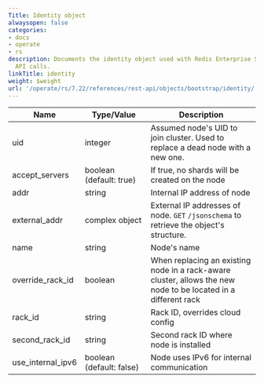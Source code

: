 ```yaml
---
Title: Identity object
alwaysopen: false
categories:
- docs
- operate
- rs
description: Documents the identity object used with Redis Enterprise Software REST
  API calls.
linkTitle: identity
weight: $weight
url: '/operate/rs/7.22/references/rest-api/objects/bootstrap/identity/'
---
```


| Name | Type/Value | Description |
|------|------------|-------------|
| uid | integer | Assumed node's UID to join cluster. Used to replace a dead node with a new one. |
| accept_servers | boolean (default:&nbsp;true) | If true, no shards will be created on the node |
| addr | string | Internal IP address of node |
| external_addr | complex object | External IP addresses of node. `GET`&nbsp;`/jsonschema` to retrieve the object's structure. |
| name | string | Node's name |
| override_rack_id | boolean | When replacing an existing node in a rack-aware cluster, allows the new node to be located in a different rack |
| rack_id | string | Rack ID, overrides cloud config |
| second_rack_id | string | Second rack ID where node is installed |
| use_internal_ipv6 | boolean (default:&nbsp;false) | Node uses IPv6 for internal communication |
